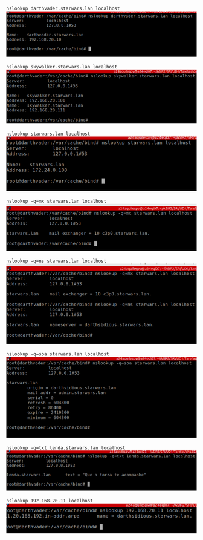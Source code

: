 `nslookup darthvader.starwars.lan localhost`
![darthvader.starwars.lan](./img/image.png)

`nslookup skywalker.starwars.lan localhost`
![skywalker.starwars.lan](./img/image-1.png)

`nslookup starwars.lan localhost`
![starwars.lan](./img/image-2.png)

`nslookup -q=mx starwars.lan localhost`
![starwars.lan MX](./img/image-4.png)


`nslookup -q=ns starwars.lan localhost`
![starwars.lan NS](./img/image-5.png)


`nslookup -q=soa starwars.lan localhost`
![starwars.lan SOA](./img/image-6.png)


`nslookup -q=txt lenda.starwars.lan localhost`
![lenda.starwars.lan](./img/image-7.png)


`nslookup 192.168.20.11 localhost`
![192.168.20.11](./img/image-8.png)
